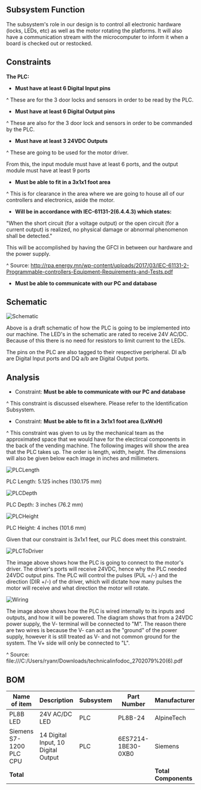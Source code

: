 ## Subsystem Function 

The subsystem's role in our design is to control all electronic hardware (locks, LEDs, etc) as well as the motor rotating the platforms. It will also have a communication stream with the microcomputer to inform it when a board is checked out or restocked. 

## Constraints 

**The PLC:** 

* **Must have at least 6 Digital Input pins**

^ These are for the 3 door locks and sensors in order to be read by the PLC.

* **Must have at least 6 Digital Output pins**

^ These are also for the 3 door lock and sensors in order to be commanded by the PLC.

* **Must have at least 3 24VDC Outputs**

^ These are going to be used for the motor driver.

From this, the input module must have at least 6 ports, and the output module must have at least 9 ports 

* **Must be able to fit in a 3x1x1 foot area**

^ This is for clearance in the area where we are going to house all of our controllers and electronics, aside the motor. 

* **Will be in accordance with IEC-61131-2(6.4.4.3) which states:**

"When the short circuit (for a voltage output) or the open circuit (for a current output) is realized, no physical damage or abnormal phenomenon shall be detected." 

This will be accomplished by having the GFCI in between our hardware and the power supply. 

^ Source: http://rpa.energy.mn/wp-content/uploads/2017/03/IEC-61131-2-Programmable-controllers-Equipment-Requirements-and-Tests.pdf 

* **Must be able to communicate with our PC and database**

## Schematic 

![Schematic](https://github.com/DillonSW/Capstone_Team_5/blob/Team5-Signoff-PLC/images/PLCSchemRevisionFour.jpg) 
 
Above is a draft schematic of how the PLC is going to be implemented into our machine. The LED's in the schematic are rated to receive 24V AC/DC. Because of this there is no need for resistors to limit current to the LEDs.

The pins on the PLC are also tagged to their respective peripheral. DI a/b are Digital Input ports and DQ a/b are Digital Output ports.

## Analysis 

* Constraint: **Must be able to communicate with our PC and database**

^ This constraint is discussed elsewhere. Please refer to the Identification Subsystem.

* Constraint: **Must be able to fit in a 3x1x1 foot area (LxWxH)**

^ This constraint was given to us by the mechanical team as the approximated space that we would have for the electircal components in the back of the vending machine. The following images will show the area that the PLC takes up. The order is length, width, height. The dimensions will also be given below each image in inches and millimeters.

![PLCLength](https://github.com/DillonSW/Capstone_Team_5/blob/Team5-Signoff-PLC/images/PLCLength.jpg)

PLC Length: 5.125 inches (130.175 mm)

![PLCDepth](https://github.com/DillonSW/Capstone_Team_5/blob/Team5-Signoff-PLC/images/PLCDepth.jpg)

PLC Depth: 3 inches (76.2 mm)

![PLCHeight](https://github.com/DillonSW/Capstone_Team_5/blob/Team5-Signoff-PLC/images/PLCHeight.jpg)

PLC Height: 4 inches (101.6 mm)

Given that our constraint is 3x1x1 feet, our PLC does meet this constraint.

![PLCToDriver](https://github.com/DillonSW/Capstone_Team_5/blob/Team5-Signoff-PLC/images/PLCToDriver.jpg) 

The image above shows how the PLC is going to connect to the motor's driver. The driver's ports will receive 24VDC, hence why the PLC needed 24VDC output pins. The PLC will control the pulses (PUL +/-) and the direction (DIR +/-) of the driver, which will dictate how many pulses the motor will receive and what direction the motor will rotate.

![Wiring](https://github.com/DillonSW/Capstone_Team_5/blob/Team5-Signoff-PLC/images/PLCWiring.jpg)

The image above shows how the PLC is wired internally to its inputs and outputs, and how it will be powered. The diagram shows that from a 24VDC power supply, the V- terminal will be connected to "M". The reason there are two wires is because the V- can act as the "ground" of the power supply, however it is still treated as V- and not common ground for the system. The V+ side will only be connected to "L".

^ Source: file:///C:/Users/ryanr/Downloads/technicalinfodoc_2702079%20(6).pdf

## BOM 

| Name of item | Description | Subsystem | Part Number | Manufacturer | Quantity | Price | Total |
|--------------|-------------|-----------|-------------|--------------|----------|-------|-------|
| PL8B LED | 24V AC/DC LED | PLC | PL8B-24 | AlpineTech | 3 | $5.95 | $17.85 |
| Siemens S7-1200 PLC CPU | 14 Digital Input, 10 Digital Output | PLC | 6ES7214-1BE30-0XB0 | Siemens | 1 | $464.03 | $464.03 |
| **Total** |  |  |  | **Total Components** | 4 | **Total Cost** | $481.88 |
